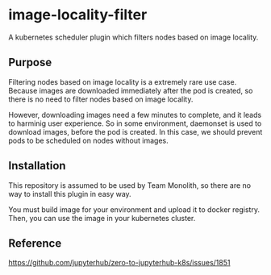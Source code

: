 # image-locality-filter
A kubernetes scheduler plugin which filters nodes based on image locality.

## Purpose

Filtering nodes based on image locality is a extremely rare use case.
Because images are downloaded immediately after the pod is created,
so there is no need to filter nodes based on image locality.

However, downloading images need a few minutes to complete,
and it leads to harminig user experience.
So in some environment, daemonset is used to download images, before the pod is created.
In this case, we should prevent pods to be scheduled on nodes without images.

## Installation

This repository is assumed to be used by Team Monolith,
so there are no way to install this plugin in easy way.

You must build image for your environment and upload it to docker registry.
Then, you can use the image in your kubernetes cluster.


## Reference
https://github.com/jupyterhub/zero-to-jupyterhub-k8s/issues/1851